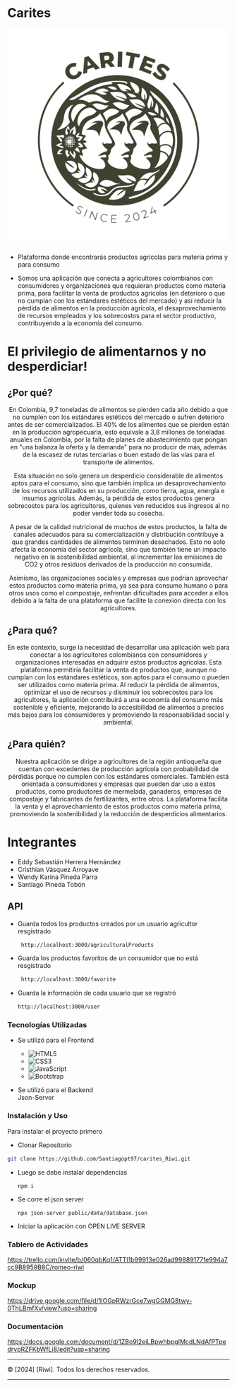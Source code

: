 # Carites 
![](https://github.com/Santiagopt97/carites_Riwi/blob/develop/public/img/Logo_Mesa%20de%20trabajo%201.png)
- Plataforma donde encontrarás productos agrícolas para materia prima y para consumo

* Somos una aplicación que conecta a agricultores colombianos con consumidores y organizaciones que requieran productos como materia prima, para facilitar la venta de productos agrícolas (en deterioro o que no cumplan con los estándares estéticos del mercado) y así reducir la pérdida de alimentos en la producción agrícola, el desaprovechamiento de recursos empleados y los sobrecostos para el sector productivo, contribuyendo a la economía del consumo.

# El privilegio de alimentarnos y no desperdiciar!


## ¿Por qué?

<p align="center">
  En Colombia, 9,7 toneladas de alimentos se pierden cada año debido a que no cumplen con los estándares estéticos del mercado o sufren deterioro antes de ser comercializados. El 40% de los alimentos que se pierden están en la producción agropecuaria, esto equivale a 3,8 millones de toneladas anuales en Colombia, por la falta de planes de abastecimiento que pongan en "una balanza la oferta y la demanda" para no producir de más, además de la escasez de rutas terciarias o buen estado de las vías para el transporte de alimentos.
</p>
<p align="center">
  Esta situación no solo genera un desperdicio considerable de alimentos aptos para el consumo, sino que también implica un desaprovechamiento de los recursos utilizados en su producción, como tierra, agua, energía e insumos agrícolas. Además, la pérdida de estos productos genera sobrecostos para los agricultores, quienes ven reducidos sus ingresos al no poder vender toda su cosecha.
</p>
<p align="center">
  A pesar de la calidad nutricional de muchos de estos productos, la falta de canales adecuados para su comercialización y distribución contribuye a que grandes cantidades de alimentos terminen desechados. Esto no solo afecta la economía del sector agrícola, sino que también tiene un impacto negativo en la sostenibilidad ambiental, al incrementar las emisiones de CO2 y otros residuos derivados de la producción no consumida.
</p>
<p align="center">
  Asimismo, las organizaciones sociales y empresas que podrían aprovechar estos productos como materia prima, ya sea para consumo humano o para otros usos como el compostaje, enfrentan dificultades para acceder a ellos debido a la falta de una plataforma que facilite la conexión directa con los agricultores.
</p>

## ¿Para qué?

<p align="center">
  En este contexto, surge la necesidad de desarrollar una aplicación web para conectar a los agricultores colombianos con consumidores y organizaciones interesadas en adquirir estos productos agrícolas. Esta plataforma permitiría facilitar la venta de productos que, aunque no cumplan con los estándares estéticos, son aptos para el consumo o pueden ser utilizados como materia prima. Al reducir la pérdida de alimentos, optimizar el uso de recursos y disminuir los sobrecostos para los agricultores, la aplicación contribuirá a una economía del consumo más sostenible y eficiente, mejorando la accesibilidad de alimentos a precios más bajos para los consumidores y promoviendo la responsabilidad social y ambiental.
</p>

## ¿Para quién?

<p align="center">
  Nuestra aplicación se dirige a agricultores de la región antioqueña que cuentan con excedentes de producción agrícola con probabilidad de pérdidas porque no cumplen con los estándares comerciales. También está orientada a consumidores y empresas que pueden dar uso a estos productos, como productores de mermelada, ganaderos, empresas de compostaje y fabricantes de fertilizantes, entre otros. La plataforma facilita la venta y el aprovechamiento de estos productos como materia prima, promoviendo la sostenibilidad y la reducción de desperdicios alimentarios.
</p>

# Integrantes
* Eddy Sebastián Herrera Hernández
* Cristhian Vásquez Arroyave
* Wendy Karina Pineda Parra
* Santiago Pineda Tobón

## API
-   Guarda todos los productos creados por un usuario agricultor resgistrado 
    ``` bash
     http://localhost:3000/agriculturalProducts
    ```
-   Guarda los productos favoritos de un consumidor que no está resgistrado
    ``` bash
     http://localhost:3000/favorite
    ```
-    Guarda la información de cada usuario que se registró
     ``` bash
     http://localhost:3000/user
     ```
### Tecnologías Utilizadas
- Se utilizó para el Frontend 
   - ![HTML5](https://img.shields.io/badge/HTML5-E34F26?style=for-the-badge&logo=html5&logoColor=white)
    - ![CSS3](https://img.shields.io/badge/CSS3-1572B6?style=for-the-badge&logo=css3&logoColor=white)
    - ![JavaScript](https://img.shields.io/badge/JavaScript-F7DF1E?style=for-the-badge&logo=javascript&logoColor=black)
   - ![Bootstrap](https://img.shields.io/badge/Bootstrap-563D7C?style=for-the-badge&logo=bootstrap&logoColor=white)

- Se utilizó para el Backend  
        Json-Server


### Instalación y Uso
Para instalar el proyecto primero 
 - Clonar Repositorio
```bash
git clone https://github.com/Santiagopt97/carites_Riwi.git
```
- Luego se debe instalar dependencias 
    ```
    npm i 
    ```
- Se corre el json server
    ```
    npx json-server public/data/database.json
    ```
- Iniciar la aplicación con OPEN LIVE SERVER


### Tablero de Actividades
https://trello.com/invite/b/060qbKq1/ATTI1b99913e026ad99889177fe994a7cc9B8959B8C/romeo-riwi
### Mockup
https://drive.google.com/file/d/1IOGpRWzrGce7wgGGMG8twy-0ThLBmfXv/view?usp=sharing
### Documentaciòn
https://docs.google.com/document/d/1ZBo9l2eiLBpwhbpgIMcdLNdAfPTpedrvpRZFKbWfLi8/edit?usp=sharing


---

© [2024] [Riwi]. Todos los derechos reservados.

---
